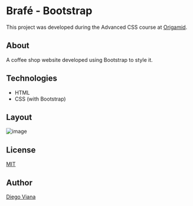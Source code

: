 # Brafé - Bootstrap
 
This project was developed during the Advanced CSS course at [Origamid](https://www.origamid.com/curso/css-avancado-posicionamento/).

## About

A coffee shop website developed using Bootstrap to style it.

## Technologies

- HTML
- CSS (with Bootstrap)

## Layout

![image](https://user-images.githubusercontent.com/92064022/167315655-d43925b8-4634-431d-919f-97176bbf2610.png)

## License

[MIT](https://github.com/diegovianaf/orig-brafe-1-bootstrap/blob/main/LICENSE)

## Author

[Diego Viana](https://github.com/diegovianaf)
